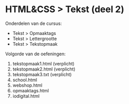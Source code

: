 # HTML&CSS > Tekst (deel 2)
Onderdelen van de cursus:
* Tekst > Opmaaktags
* Tekst > Lettergrootte
* Tekst > Tekstopmaak

Volgorde van de oefeningen:
1. tekstopmaak1.html (verplicht)
2. tekstopmaak2.html (verplicht)
3. tekstopmaak3.txt (verplicht)
4. school.html
5. webshop.html
6. opmaaktags.html
7. iodigital.html

